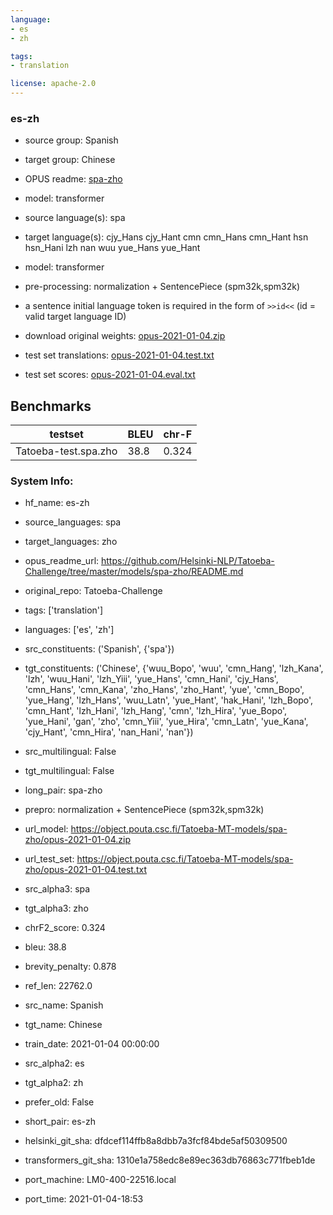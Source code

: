 ```yaml
---
language:
- es
- zh

tags:
- translation

license: apache-2.0
---
```

### es-zh

* source group: Spanish 
* target group: Chinese 
*  OPUS readme: [spa-zho](https://github.com/Helsinki-NLP/Tatoeba-Challenge/tree/master/models/spa-zho/README.md)

*  model: transformer
* source language(s): spa
* target language(s): cjy_Hans cjy_Hant cmn cmn_Hans cmn_Hant hsn hsn_Hani lzh nan wuu yue_Hans yue_Hant
* model: transformer
* pre-processing: normalization + SentencePiece (spm32k,spm32k)
* a sentence initial language token is required in the form of `>>id<<` (id = valid target language ID)
* download original weights: [opus-2021-01-04.zip](https://object.pouta.csc.fi/Tatoeba-MT-models/spa-zho/opus-2021-01-04.zip)
* test set translations: [opus-2021-01-04.test.txt](https://object.pouta.csc.fi/Tatoeba-MT-models/spa-zho/opus-2021-01-04.test.txt)
* test set scores: [opus-2021-01-04.eval.txt](https://object.pouta.csc.fi/Tatoeba-MT-models/spa-zho/opus-2021-01-04.eval.txt)

## Benchmarks

| testset               | BLEU  | chr-F |
|-----------------------|-------|-------|
| Tatoeba-test.spa.zho 	| 38.8 	| 0.324 |


### System Info: 
- hf_name: es-zh

- source_languages: spa

- target_languages: zho

- opus_readme_url: https://github.com/Helsinki-NLP/Tatoeba-Challenge/tree/master/models/spa-zho/README.md

- original_repo: Tatoeba-Challenge

- tags: ['translation']

- languages: ['es', 'zh']

- src_constituents: ('Spanish', {'spa'})

- tgt_constituents: ('Chinese', {'wuu_Bopo', 'wuu', 'cmn_Hang', 'lzh_Kana', 'lzh', 'wuu_Hani', 'lzh_Yiii', 'yue_Hans', 'cmn_Hani', 'cjy_Hans', 'cmn_Hans', 'cmn_Kana', 'zho_Hans', 'zho_Hant', 'yue', 'cmn_Bopo', 'yue_Hang', 'lzh_Hans', 'wuu_Latn', 'yue_Hant', 'hak_Hani', 'lzh_Bopo', 'cmn_Hant', 'lzh_Hani', 'lzh_Hang', 'cmn', 'lzh_Hira', 'yue_Bopo', 'yue_Hani', 'gan', 'zho', 'cmn_Yiii', 'yue_Hira', 'cmn_Latn', 'yue_Kana', 'cjy_Hant', 'cmn_Hira', 'nan_Hani', 'nan'})

- src_multilingual: False

- tgt_multilingual: False

- long_pair: spa-zho

- prepro:  normalization + SentencePiece (spm32k,spm32k)

- url_model: https://object.pouta.csc.fi/Tatoeba-MT-models/spa-zho/opus-2021-01-04.zip

- url_test_set: https://object.pouta.csc.fi/Tatoeba-MT-models/spa-zho/opus-2021-01-04.test.txt

- src_alpha3: spa

- tgt_alpha3: zho

- chrF2_score: 0.324

- bleu: 38.8

- brevity_penalty: 0.878

- ref_len: 22762.0

- src_name: Spanish

- tgt_name: Chinese

- train_date: 2021-01-04 00:00:00

- src_alpha2: es

- tgt_alpha2: zh

- prefer_old: False

- short_pair: es-zh

- helsinki_git_sha: dfdcef114ffb8a8dbb7a3fcf84bde5af50309500

- transformers_git_sha: 1310e1a758edc8e89ec363db76863c771fbeb1de

- port_machine: LM0-400-22516.local

- port_time: 2021-01-04-18:53